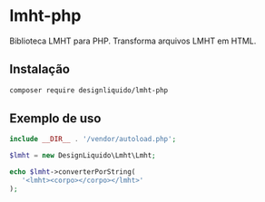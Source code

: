 # lmht-php
Biblioteca LMHT para PHP. Transforma arquivos LMHT em HTML.

## Instalação

```bash
composer require designliquido/lmht-php
```

## Exemplo de uso

```php
include __DIR__ . '/vendor/autoload.php';

$lmht = new DesignLiquido\Lmht\Lmht;

echo $lmht->converterPorString(
   '<lmht><corpo></corpo></lmht>'
);
```
